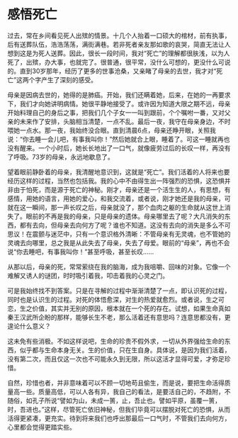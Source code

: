 # 感悟死亡

过去，常在乡间看见死人出殡的情景。十几个人抬着一口硕大的棺材，前有执事，后有送葬队伍，浩浩荡荡，满街满巷。若非死者亲友那如歌的哀哭，简直无法让人想到这是为死人送葬。因此，很长一段时间，我对“死亡”的理解都很肤浅，以为人死了，出殡，办大事，也就完了。很普通，很平常，没什么可想的，更没什么可说的。直到30岁那年，经历了更多的世事沧桑，又亲睹了母亲的去世，我才对“死亡”这两个字产生了深刻的感受。 

母亲是因病去世的，她得的是肺癌。开始，我们还瞒着她，后来，在她的一再要求下，我们才向她讲明病情。她很平静地接受了。或许因为知道大限之期不远，母亲开始料理自己的身后之事，把我们几个子女一一叫到跟前，个个嘱咐一番，又对父亲的未来作了安排，头脑相当清楚，一点不乱。最后一夜，我守在母亲身边，不时喂她一点水。那一夜，我始终没合眼。直到清晨6点，母亲还睁开眼，关照我说：“你去睡一会儿吧，有事我叫你！”然后她就合上眼，睡着了。可这一睡就再也没有醒来。一个小时后，她长长地出了一口气，就像疲劳过后的长叹一样，再没有了呼吸。73岁的母亲，永远地歇息了。 

望着眼前静卧着的母亲，我清醒地意识到，这就是“死亡”。我们活着的人将来也要经历这样的过程，当然也包括我。我的心中不由得生出一阵强烈的恐惧，这恐惧并非由于怕死，而是源于死亡的神秘。刚才，母亲还是一个活生生的人，有思想，有感情，用她的语言，用她的爱心，和我交流着，或者说，刚才她还是我的母亲，可就在这一瞬间，那一声长叹之后，母亲就没了，那个血肉之躯的生命就从这世上消失了。眼前的不再是我的母亲，只是母亲的遗体。母亲哪里去了呢？大凡消失的东西，都有去向，但母亲去向何方了呢？谁也不知道。这没有去向的消失是多么不可思议！在震颤与迷茫中，只有一个意识格外清晰：不管母亲有无灵魂，也不管她的灵魂去向哪里，总之我是从此失去了母亲，失去了母爱。眼前的“母亲”，再也不会说“你去睡吧，有事我叫你！”甚至呼吸，甚至长叹…… 

从那以后，母亲的死，常常萦绕在我的脑海，成为我咀嚼、回味的对象。它像一个难解又诱人的谜团，时时吸引着我，叩击着我的心灵之门。 

可是我始终找不到答案。只是在寻解的过程中渐渐清楚了一点，即认识死的过程，同时也是认识生的过程。对死的体悟愈深，对生的热爱就愈烈。或者说，生之可恋，生之价值，其实并无别的原因，根本就在一个死的存在。试想，如果生命真如秦王汉武所企盼的那样，能够长生不老，那么活着还有意思吗？连意思都没有，更遑论什么意义？ 

这未免有些消极。不如这样说吧，生命的珍贵不假外求，一切从外界强给生命的东西，似乎都与生命本身无关。生的价值，只在生自身。具体说，是因为我们活着，没有第二次，而且仅这一次也不可能永久到无限，所以这活才显得可爱，才弥足珍惜。 

自然，珍惜也者，并非意味着可以不顾一切地苟且偷生，而是说，要把生命活得质量高一些。质量高低，可以人各有异，我自己的看法，是要活自己的，不趋附，不随俗，如孔子所说“譬如为山，未成一篑，止，吾止也。譬如平原，虽覆一篑，时，吾进也。”这样，尽管死亡依旧神秘，但我们毕竟可以摆脱对死亡的恐惧，从而活得更紧凑，更充实。待到将来我们也呼出那最后一口气时，不管我们去向何方，心里都会觉得更踏实些。
 